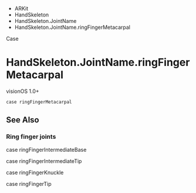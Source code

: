 

- ARKit
- HandSkeleton
- HandSkeleton.JointName
-  HandSkeleton.JointName.ringFingerMetacarpal 

Case

# HandSkeleton.JointName.ringFingerMetacarpal

visionOS 1.0+

``` source
case ringFingerMetacarpal
```

## See Also

### Ring finger joints

case ringFingerIntermediateBase

case ringFingerIntermediateTip

case ringFingerKnuckle

case ringFingerTip

